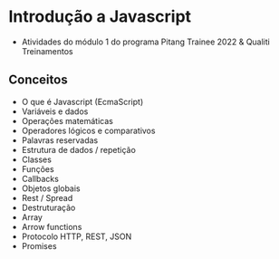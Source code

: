 # Introdução a Javascript

* Atividades do módulo 1 do programa Pitang Trainee 2022 & Qualiti Treinamentos

## Conceitos

* O que é Javascript (EcmaScript)
* Variáveis e dados
* Operações matemáticas
* Operadores lógicos e comparativos
* Palavras reservadas
* Estrutura de dados / repetição
* Classes
* Funções
* Callbacks
* Objetos globais
* Rest / Spread
* Destruturação
* Array
* Arrow functions
* Protocolo HTTP, REST, JSON
* Promises